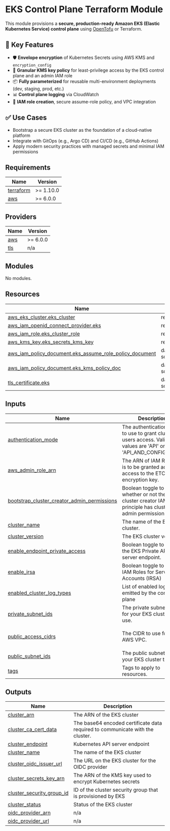 # EKS Control Plane Terraform Module

This module provisions a **secure, production-ready Amazon EKS (Elastic Kubernetes Service) control plane** using [OpenTofu](https://opentofu.org/) or Terraform.

## 🔐 Key Features

- 🛡️ **Envelope encryption** of Kubernetes Secrets using AWS KMS and `encryption_config`
- 🔐 **Granular KMS key policy** for least-privilege access by the EKS control plane and an admin IAM role
- 📦 **Fully parameterized** for reusable multi-environment deployments (dev, staging, prod, etc.)
- 📊 **Control plane logging** via CloudWatch
- 🧱 **IAM role creation**, secure assume-role policy, and VPC integration

## ✅ Use Cases

- Bootstrap a secure EKS cluster as the foundation of a cloud-native platform
- Integrate with GitOps (e.g., Argo CD) and CI/CD (e.g., GitHub Actions)
- Apply modern security practices with managed secrets and minimal IAM permissions


<!-- BEGIN_TF_DOCS -->
## Requirements

| Name | Version |
|------|---------|
| <a name="requirement_terraform"></a> [terraform](#requirement\_terraform) | >= 1.10.0 |
| <a name="requirement_aws"></a> [aws](#requirement\_aws) | >= 6.0.0 |

## Providers

| Name | Version |
|------|---------|
| <a name="provider_aws"></a> [aws](#provider\_aws) | >= 6.0.0 |
| <a name="provider_tls"></a> [tls](#provider\_tls) | n/a |

## Modules

No modules.

## Resources

| Name | Type |
|------|------|
| [aws_eks_cluster.eks_cluster](https://registry.terraform.io/providers/hashicorp/aws/latest/docs/resources/eks_cluster) | resource |
| [aws_iam_openid_connect_provider.eks](https://registry.terraform.io/providers/hashicorp/aws/latest/docs/resources/iam_openid_connect_provider) | resource |
| [aws_iam_role.eks_cluster_role](https://registry.terraform.io/providers/hashicorp/aws/latest/docs/resources/iam_role) | resource |
| [aws_kms_key.eks_secrets_kms_key](https://registry.terraform.io/providers/hashicorp/aws/latest/docs/resources/kms_key) | resource |
| [aws_iam_policy_document.eks_assume_role_policy_document](https://registry.terraform.io/providers/hashicorp/aws/latest/docs/data-sources/iam_policy_document) | data source |
| [aws_iam_policy_document.eks_kms_policy_doc](https://registry.terraform.io/providers/hashicorp/aws/latest/docs/data-sources/iam_policy_document) | data source |
| [tls_certificate.eks](https://registry.terraform.io/providers/hashicorp/tls/latest/docs/data-sources/certificate) | data source |

## Inputs

| Name | Description | Type | Default | Required |
|------|-------------|------|---------|:--------:|
| <a name="input_authentication_mode"></a> [authentication\_mode](#input\_authentication\_mode) | The authentication mode to use to grant cluster users access. Valid values are 'API' or 'API\_AND\_CONFIG\_MAP'. | `string` | `"API_AND_CONFIG_MAP"` | no |
| <a name="input_aws_admin_role_arn"></a> [aws\_admin\_role\_arn](#input\_aws\_admin\_role\_arn) | The ARN of IAM Role that is to be granted admin access to the ETCD KMS encryption key. | `string` | n/a | yes |
| <a name="input_bootstrap_cluster_creator_admin_permissions"></a> [bootstrap\_cluster\_creator\_admin\_permissions](#input\_bootstrap\_cluster\_creator\_admin\_permissions) | Boolean toggle to set whether or not the cluster creator IAM principle has cluster admin permissions | `string` | `false` | no |
| <a name="input_cluster_name"></a> [cluster\_name](#input\_cluster\_name) | The name of the EKS cluster. | `string` | n/a | yes |
| <a name="input_cluster_version"></a> [cluster\_version](#input\_cluster\_version) | The EKS cluster version. | `string` | n/a | yes |
| <a name="input_enable_endpoint_private_access"></a> [enable\_endpoint\_private\_access](#input\_enable\_endpoint\_private\_access) | Boolean toggle to enable the EKS Private API server endpoint. | `bool` | n/a | yes |
| <a name="input_enable_irsa"></a> [enable\_irsa](#input\_enable\_irsa) | Boolean toggle to enable IAM Roles for Service Accounts (IRSA) | `bool` | `false` | no |
| <a name="input_enabled_cluster_log_types"></a> [enabled\_cluster\_log\_types](#input\_enabled\_cluster\_log\_types) | List of enabled log types emitted by the control plane | `list(string)` | n/a | yes |
| <a name="input_private_subnet_ids"></a> [private\_subnet\_ids](#input\_private\_subnet\_ids) | The private subnet IDs for your EKS cluster to use. | `list(string)` | n/a | yes |
| <a name="input_public_access_cidrs"></a> [public\_access\_cidrs](#input\_public\_access\_cidrs) | The CIDR to use for the AWS VPC. | `list(string)` | <pre>[<br>  "0.0.0.0/0"<br>]</pre> | no |
| <a name="input_public_subnet_ids"></a> [public\_subnet\_ids](#input\_public\_subnet\_ids) | The public subnet IDs for your EKS cluster to use. | `list(string)` | n/a | yes |
| <a name="input_tags"></a> [tags](#input\_tags) | Tags to apply to resources. | `map(string)` | `{}` | no |

## Outputs

| Name | Description |
|------|-------------|
| <a name="output_cluster_arn"></a> [cluster\_arn](#output\_cluster\_arn) | The ARN of the EKS cluster |
| <a name="output_cluster_ca_cert_data"></a> [cluster\_ca\_cert\_data](#output\_cluster\_ca\_cert\_data) | The base64 encoded certificate data required to communicate with the cluster. |
| <a name="output_cluster_endpoint"></a> [cluster\_endpoint](#output\_cluster\_endpoint) | Kubernetes API server endpoint |
| <a name="output_cluster_name"></a> [cluster\_name](#output\_cluster\_name) | The name of the EKS cluster |
| <a name="output_cluster_oidc_issuer_url"></a> [cluster\_oidc\_issuer\_url](#output\_cluster\_oidc\_issuer\_url) | The URL on the EKS cluster for the OIDC provider |
| <a name="output_cluster_secrets_key_arn"></a> [cluster\_secrets\_key\_arn](#output\_cluster\_secrets\_key\_arn) | The ARN of the KMS key used to encrypt Kubernetes secrets |
| <a name="output_cluster_security_group_id"></a> [cluster\_security\_group\_id](#output\_cluster\_security\_group\_id) | ID of the cluster security group that is provisioned by EKS |
| <a name="output_cluster_status"></a> [cluster\_status](#output\_cluster\_status) | Status of the EKS cluster |
| <a name="output_oidc_provider_arn"></a> [oidc\_provider\_arn](#output\_oidc\_provider\_arn) | n/a |
| <a name="output_oidc_provider_url"></a> [oidc\_provider\_url](#output\_oidc\_provider\_url) | n/a |
<!-- END_TF_DOCS -->